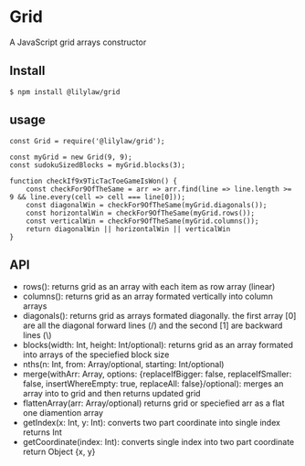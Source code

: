 # Grid
A JavaScript grid arrays constructor

## Install
` $ npm install @lilylaw/grid `

## usage
```
const Grid = require('@lilylaw/grid');

const myGrid = new Grid(9, 9);
const sudokuSizedBlocks = myGrid.blocks(3);

function checkIf9x9TicTacToeGameIsWon() {
    const checkFor9OfTheSame = arr => arr.find(line => line.length >= 9 && line.every(cell => cell === line[0]));
    const diagonalWin = checkFor9OfTheSame(myGrid.diagonals());
    const horizontalWin = checkFor9OfTheSame(myGrid.rows());
    const verticalWin = checkFor9OfTheSame(myGrid.columns());
    return diagonalWin || horizontalWin || verticalWin
}
```
## API
* rows(): returns grid as an array with each item as row array (linear)
* columns(): returns grid as an array formated vertically into column arrays
* diagonals(): returns grid as arrays formated diagonally. the first array [0] are all the diagonal forward lines (/) and the second [1] are backward lines (\\)
* blocks(width: Int, height: Int/optional): returns grid as an array formated into arrays of the speciefied block size 
* nths(n: Int, from: Array/optional, starting: Int/optional)
* merge(withArr: Array, options: {replaceIfBigger: false, replaceIfSmaller: false, insertWhereEmpty: true, replaceAll: false}/optional): merges an array into to grid and then returns updated grid
* flattenArray(arr: Array/optional) returns grid or speciefied arr as a flat one diamention array
* getIndex(x: Int, y: Int): converts two part coordinate into single index returns Int
* getCoordinate(index: Int): converts single index into two part coordinate return Object {x, y}